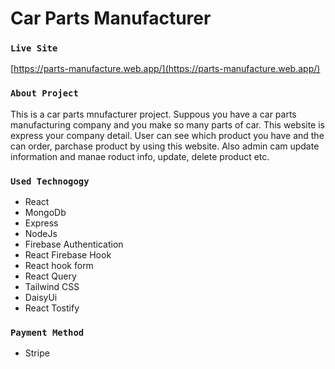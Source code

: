 # Car Parts Manufacturer 


### `Live Site`

[https://parts-manufacture.web.app/](https://parts-manufacture.web.app/) 



### `About Project`

This is a car parts mnufacturer project. Suppous you have a car parts manufacturing company and you make so many parts of car. This website is express your company detail. User can see which product you have and the can order, parchase product by using this website. Also admin cam update information and manae roduct info, update, delete product etc.

### `Used Technogogy`

* React
* MongoDb
* Express
* NodeJs
* Firebase Authentication
* React Firebase Hook
* React hook form
* React Query
* Tailwind CSS
* DaisyUi
* React Tostify

### `Payment Method`

* Stripe
